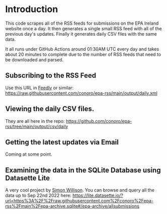 # Introduction
This code scrapes all of the RSS feeds for submissions on the EPA Ireland website once a day. It then generates a single small RSS feed with all of the previous day's updates. Finally it generates daily CSV files with the same data.

It all runs under GitHub Actions around 01:30AM UTC every day and takes about 20 minutes to complete due to the number of RSS feeds that need to be downloaded and parsed.

## Subscribing to the RSS Feed
Use this URL in [Feedly](https://feedly.com) or similar: https://raw.githubusercontent.com/conoro/epa-rss/main/output/daily.xml

## Viewing the daily CSV files.
They are all here in the repo: https://github.com/conoro/epa-rss/tree/main/output/csv/daily

## Getting the latest updates via Email
Coming at some point.

## Examining the data in the SQLite Database using Datasette Lite
A very cool project by [Simon Willison](https://github.com/simonw/datasette-lite). You can browse and query all the data up to Sep 22nd 2022 here: https://lite.datasette.io/?url=https%3A%2F%2Fraw.githubusercontent.com%2Fconoro%2Fepa-rss%2Fmain%2Fepa-archive.sqlite#/epa-archive/allsubmissions


